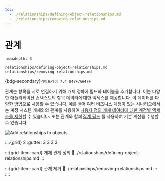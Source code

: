 ```yaml
---
toc:
  - ./relationships/defining-object-relationships.md
  - ./relationships/removing-relationships.md
---
```

# 관계

```{toctree}
:maxdepth: 3

relationships/defining-object-relationships.md
relationships/removing-relationships.md
```

{bdg-secondary}`라이프레이 7.4 U47+/GA47+`

관계는 항목을 서로 연결하기 위해 개체 정의에 필드와 테이블을 추가합니다. 이는 다양한 애플리케이션 컨텍스트의 항목 데이터에 대한 액세스를 제공합니다. 이 데이터를 다양한 방법으로 사용할 수 있습니다. 예를 들어 여러 비즈니스 계정이 있는 시나리오에서는 계정 시스템 개체와의 관계를 사용하여 [사용자 정의 개체 데이터에 대한 계정별 액세스를 제한](../creating-and-managing-objects/using-system-objects-with-custom-objects/restricting-access-to-object-data-by-account.md)할 수 있습니다. 또는 관계와 함께 [집계 필드](../creating-and-managing-objects/fields/aggregation-fields.md) 를 사용하여 기본 계산을 수행할 수 있습니다.

![Add relationships to objects.](./relationships/images/01.png)

::::{grid} 2
:gutter: 3 3 3 3

:::{grid-item-card} 개체 관계 정의
:link: ./relationships/defining-object-relationships.md
:::

:::{grid-item-card} 관계 제거
:link: ./relationships/removing-relationships.md
:::
::::